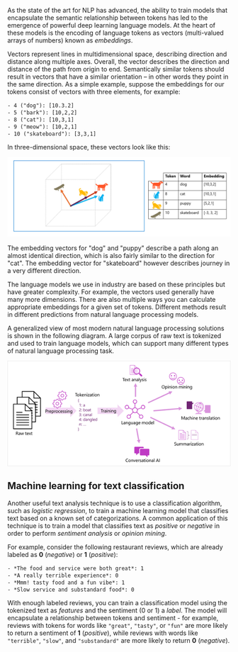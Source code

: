 As the state of the art for NLP has advanced, the ability to train models that encapsulate the semantic relationship between tokens has led to the emergence of powerful deep learning language models. At the heart of these models is the encoding of language tokens as vectors (multi-valued arrays of numbers) known as *embeddings*.

Vectors represent lines in multidimensional space, describing direction and distance along multiple axes. Overall, the vector describes the direction and distance of the path from origin to end. Semantically similar tokens should result in vectors that have a similar orientation – in other words they point in the same direction. As a simple example, suppose the embeddings for our tokens consist of vectors with three elements, for example:

```
- 4 ("dog"): [10.3.2]
- 5 ("bark"): [10,2,2]
- 8 ("cat"): [10,3,1]
- 9 ("meow"): [10,2,1]
- 10 ("skateboard"): [3,3,1]
```

In three-dimensional space, these vectors look like this:

![A diagram of tokens plotted on a three-dimensional space.](../media/word-embeddings.png)

The embedding vectors for "dog" and "puppy" describe a path along an almost identical direction, which is also fairly similar to the direction for "cat". The embedding vector for "skateboard" however describes journey in a very different direction.

The language models we use in industry are based on these principles but have greater complexity. For example, the vectors used generally have many more dimensions. There are also multiple ways you can calculate appropriate embeddings for a given set of tokens. Different methods result in different predictions from natural language processing models.

A generalized view of most modern natural language processing solutions is shown in the following diagram. A large corpus of raw text is tokenized and used to train language models, which can support many different types of natural language processing task.

![A diagram of the process to tokenize text and train a language model that supports natural language processing tasks.](../media/language-model.png)


## Machine learning for text classification

Another useful text analysis technique is to use a classification algorithm, such as *logistic regression*, to train a machine learning model that classifies text based on a known set of categorizations. A common application of this technique is to train a model that classifies text as *positive* or *negative* in order to perform *sentiment analysis* or *opinion mining*.

For example, consider the following restaurant reviews, which are already labeled as **0** (*negative*) or **1** (*positive*):

```
- *The food and service were both great*: 1
- *A really terrible experience*: 0
- *Mmm! tasty food and a fun vibe*: 1
- *Slow service and substandard food*: 0
```

With enough labeled reviews, you can train a classification model using the tokenized text as *features* and the sentiment (0 or 1) a *label*. The model will encapsulate a relationship between tokens and sentiment - for example, reviews with tokens for words like `"great"`, `"tasty"`, or `"fun"` are more likely to return a sentiment of **1** (*positive*), while reviews with words like `"terrible"`, `"slow"`, and `"substandard"` are more likely to return **0** (*negative*).
